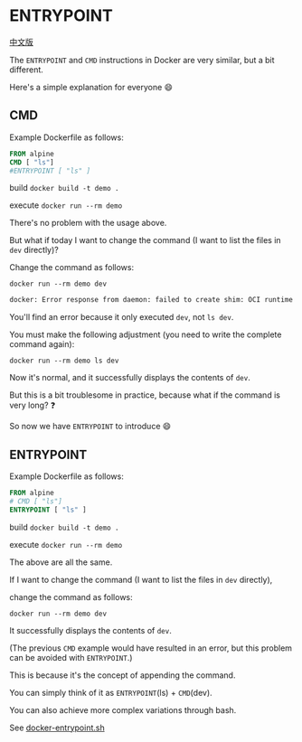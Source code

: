 # ENTRYPOINT

[中文版](README.md)

The `ENTRYPOINT` and `CMD` instructions in Docker are very similar, but a bit different.

Here's a simple explanation for everyone :smile:

## CMD

Example Dockerfile as follows:

```Dockerfile
FROM alpine
CMD [ "ls"]
#ENTRYPOINT [ "ls" ]
```

build `docker build -t demo .`

execute `docker run --rm demo`

There's no problem with the usage above.

But what if today I want to change the command (I want to list the files in `dev` directly)?

Change the command as follows:

`docker run --rm demo dev`

```cmd
docker: Error response from daemon: failed to create shim: OCI runtime create failed: container_linux.go:380: starting container process caused: exec: "dev": executable file not found in $PATH: unknown.
```

You'll find an error because it only executed `dev`, not `ls dev`.

You must make the following adjustment (you need to write the complete command again):

`docker run --rm demo ls dev`

Now it's normal, and it successfully displays the contents of `dev`.

But this is a bit troublesome in practice, because what if the command is very long? :question:

So now we have `ENTRYPOINT` to introduce :smile:

## ENTRYPOINT

Example Dockerfile as follows:

```Dockerfile
FROM alpine
# CMD [ "ls"]
ENTRYPOINT [ "ls" ]
```

build `docker build -t demo .`

execute `docker run --rm demo`

The above are all the same.

If I want to change the command (I want to list the files in `dev` directly),

change the command as follows:

`docker run --rm demo dev`

It successfully displays the contents of `dev`.

(The previous `CMD` example would have resulted in an error, but this problem can be avoided with `ENTRYPOINT`.)

This is because it's the concept of appending the command.

You can simply think of it as `ENTRYPOINT`(ls) + `CMD`(dev).

You can also achieve more complex variations through bash.

See [docker-entrypoint.sh](https://github.com/twtrubiks/docker-tutorial/blob/master/api/docker-entrypoint.sh)
